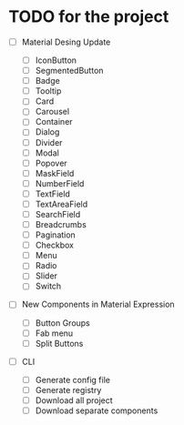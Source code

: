 # TODO for the project

- [ ] Material Desing Update

  - [ ] IconButton
  - [ ] SegmentedButton
  - [ ] Badge
  - [ ] Tooltip
  - [ ] Card
  - [ ] Carousel
  - [ ] Container
  - [ ] Dialog
  - [ ] Divider
  - [ ] Modal
  - [ ] Popover
  - [ ] MaskField
  - [ ] NumberField
  - [ ] TextField
  - [ ] TextAreaField
  - [ ] SearchField
  - [ ] Breadcrumbs
  - [ ] Pagination
  - [ ] Checkbox
  - [ ] Menu
  - [ ] Radio
  - [ ] Slider
  - [ ] Switch

- [ ] New Components in Material Expression

  - [ ] Button Groups
  - [ ] Fab menu
  - [ ] Split Buttons

- [ ] CLI
  - [ ] Generate config file
  - [ ] Generate registry
  - [ ] Download all project
  - [ ] Download separate components

